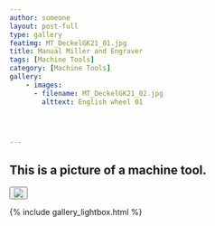 ```yaml
---
author: someone
layout: post-full
type: gallery
featimg: MT_DeckelGK21_01.jpg
title: Manual Miller and Engraver
tags: [Machine Tools]
category: [Machine Tools]
gallery:
    - images:
      - filename: MT_DeckelGK21_02.jpg
        alttext: English wheel 01




---
```

This is a picture of a machine tool.
---
<button id="close-image" onclick="location.href='http://www.paypal.com'"><img src="https://www.paypalobjects.com/webstatic/en_US/i/buttons/buy-logo-large.png"></button>


{% include gallery_lightbox.html %}
